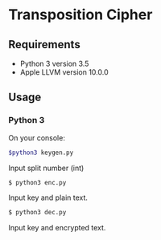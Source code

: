 # Transposition Cipher
## Requirements
* Python 3 version 3.5
* Apple LLVM version 10.0.0

## Usage
### Python 3
On your console:
```sh
$python3 keygen.py
```
Input split number (int)
```sh
$ python3 enc.py
```
Input key and plain text.

```sh
$ python3 dec.py
```
Input key and encrypted text.
